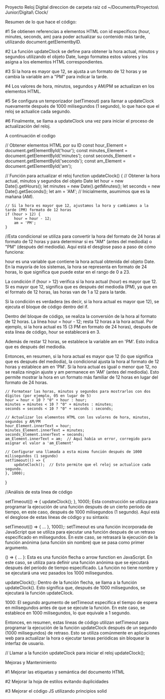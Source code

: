 Proyecto Reloj Digital
direccion de carpeta raiz cd ~/Documents/Proyectos\ Junior/Digital\ Clock/

Resumen de lo que hace el código:

#1 Se obtienen referencias a elementos HTML con id específicos (hour, minutes, seconds, am) para poder actualizar su contenido más tarde, utilizando document.getElementbyID.

#2 La función updateClock se define para obtener la hora actual, minutos y segundos utilizando el objeto Date, luego formatea estos valores y los asigna a los elementos HTML correspondientes.

#3 Si la hora es mayor que 12, se ajusta a un formato de 12 horas y se cambia la variable am a "PM" para indicar la tarde.

#4 Los valores de hora, minutos, segundos y AM/PM se actualizan en los elementos HTML.

#5 Se configura un temporizador (setTimeout) para llamar a updateClock nuevamente después de 1000 milisegundos (1 segundo), lo que hace que el reloj se actualice cada segundo.

#6 Finalmente, se llama a updateClock una vez para iniciar el proceso de actualización del reloj.

A continuación el codigo

// Obtener elementos HTML por su ID
const hour_Element = document.getElementById('hour');
const minutes_Element = document.getElementById('minutes');
const seconds_Element = document.getElementById('seconds');
const am_Element = document.getElementById('am');

// Función para actualizar el reloj
function updateClock() {
// Obtener la hora actual, minutos y segundos del objeto Date
let hour = new Date().getHours();
let minutes = new Date().getMinutes();
let seconds = new Date().getSeconds();
let am = 'AM'; // Inicialmente, asumimos que es la mañana (AM).

    // Si la hora es mayor que 12, ajustamos la hora y cambiamos a la tarde (PM) formato de 12 horas
    if (hour > 12) {
        hour = hour - 12;
        am = 'PM';
    }

//Esta condicional se utiliza para convertir la hora del formato de 24 horas al formato de 12 horas y para determinar si es "AM" (antes del mediodía) o "PM" (después del mediodía). Aquí está el desglose paso a paso de cómo funciona:

hour es una variable que contiene la hora actual obtenida del objeto Date. En la mayoría de los sistemas, la hora se representa en formato de 24 horas, lo que significa que puede estar en el rango de 0 a 23.

La condición if (hour > 12) verifica si la hora actual (hour) es mayor que 12. Si es mayor que 12, significa que es después del mediodía (PM), ya que en el formato de 12 horas, las horas van de 1 a 12 para la tarde.

Si la condición es verdadera (es decir, si la hora actual es mayor que 12), se ejecuta el bloque de código dentro del if.

Dentro del bloque de código, se realiza la conversión de la hora al formato de 12 horas. La línea hour = hour - 12; resta 12 horas a la hora actual. Por ejemplo, si la hora actual es 15 (3 PM en formato de 24 horas), después de esta línea de código, hour se establecerá en 3.

Además de restar 12 horas, se establece la variable am en 'PM'. Esto indica que es después del mediodía.

Entonces, en resumen, si la hora actual es mayor que 12 (lo que significa que es después del mediodía), la condicional ajusta la hora al formato de 12 horas y establece am en 'PM'. Si la hora actual es igual o menor que 12, no se realiza ningún ajuste y am permanece en 'AM' (antes del mediodía). Esto permite mostrar la hora en un formato más familiar de 12 horas en lugar del formato de 24 horas.

    // Formatear las horas, minutos y segundos para mostrarlos con dos dígitos (por ejemplo, 05 en lugar de 5)
    hour = hour < 10 ? "0" + hour : hour;
    minutes = minutes < 10 ? "0" + minutes : minutes;
    seconds = seconds < 10 ? "0" + seconds : seconds;

    // Actualizar los elementos HTML con los valores de hora, minutos, segundos y AM/PM
    hour_Element.innerText = hour;
    minutes_Element.innerText = minutes;
    seconds_Element.innerText = seconds;
    am_Element.innerText = am;  // Aquí había un error, corregido para asignar el valor a 'am_Element'

    // Configurar una llamada a esta misma función después de 1000 milisegundos (1 segundo)
    setTimeout(() => {
        updateClock();  // Esto permite que el reloj se actualice cada segundo.
    }, 1000);

}

//Análisis de esta linea de código

setTimeout(() => {
updateClock();
}, 1000);
Esta construcción se utiliza para programar la ejecución de una función después de un cierto período de tiempo, en este caso, después de 1000 milisegundos (1 segundo). Aquí está el desglose de estas líneas de código y su sintaxis:

setTimeout(() => { ... }, 1000);: setTimeout es una función incorporada de JavaScript que se utiliza para ejecutar una función después de un retraso especificado en milisegundos. En este caso, se retrasará la ejecución de la función anónima (una función sin nombre) que se pasa como primer argumento.

() => { ... }: Esta es una función flecha o arrow function en JavaScript. En este caso, se utiliza para definir una función anónima que se ejecutará después del período de tiempo especificado. La función no tiene nombre y se ejecutará una vez pasados los 1000 milisegundos.

updateClock();: Dentro de la función flecha, se llama a la función updateClock(). Esto significa que, después de 1000 milisegundos, se ejecutará la función updateClock.

1000: El segundo argumento de setTimeout especifica el tiempo de espera en milisegundos antes de que se ejecute la función. En este caso, se establece en 1000 milisegundos, lo que equivale a 1 segundo.

Entonces, en resumen, estas líneas de código utilizan setTimeout para programar la ejecución de la función updateClock después de un segundo (1000 milisegundos) de retraso. Esto se utiliza comúnmente en aplicaciones web para actualizar la hora o ejecutar tareas periódicas sin bloquear la interfaz de usuario.

// Llamar a la función updateClock para iniciar el reloj
updateClock();

Mejoras y Mantenimiento

#1 Mejorar las etiquetas y semántica del documento HTML

#2 Mejorar la hoja de estilos evitando duplicidades

#3 Mejorar el código JS utilizando principios solid
